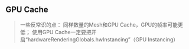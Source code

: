 ## GPU Cache
>一些反常识的点：
>	同样数量的Mesh和GPU Cache，GPU的帧率可能更低；
>	使用GPU Cache一定要把开启“hardwareRenderingGlobals.hwInstancing”（GPU Instancing）
>